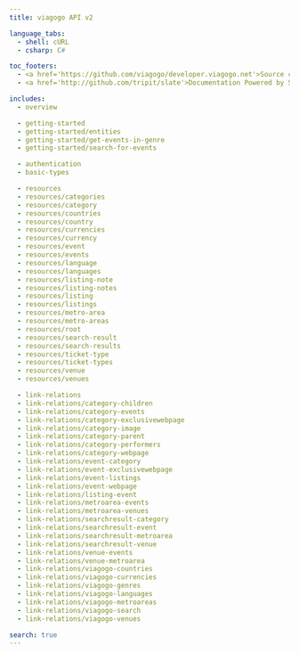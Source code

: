 ```yaml
---
title: viagogo API v2

language_tabs:
  - shell: cURL
  - csharp: C#

toc_footers:
  - <a href='https://github.com/viagogo/developer.viagogo.net'>Source code</a>
  - <a href='http://github.com/tripit/slate'>Documentation Powered by Slate</a>

includes:
  - overview

  - getting-started
  - getting-started/entities
  - getting-started/get-events-in-genre
  - getting-started/search-for-events

  - authentication
  - basic-types

  - resources
  - resources/categories
  - resources/category
  - resources/countries
  - resources/country
  - resources/currencies
  - resources/currency
  - resources/event
  - resources/events
  - resources/language
  - resources/languages
  - resources/listing-note
  - resources/listing-notes
  - resources/listing
  - resources/listings
  - resources/metro-area
  - resources/metro-areas
  - resources/root
  - resources/search-result
  - resources/search-results
  - resources/ticket-type
  - resources/ticket-types
  - resources/venue
  - resources/venues

  - link-relations
  - link-relations/category-children
  - link-relations/category-events
  - link-relations/category-exclusivewebpage
  - link-relations/category-image
  - link-relations/category-parent
  - link-relations/category-performers
  - link-relations/category-webpage
  - link-relations/event-category
  - link-relations/event-exclusivewebpage
  - link-relations/event-listings
  - link-relations/event-webpage
  - link-relations/listing-event
  - link-relations/metroarea-events
  - link-relations/metroarea-venues
  - link-relations/searchresult-category
  - link-relations/searchresult-event
  - link-relations/searchresult-metroarea
  - link-relations/searchresult-venue
  - link-relations/venue-events
  - link-relations/venue-metroarea
  - link-relations/viagogo-countries
  - link-relations/viagogo-currencies
  - link-relations/viagogo-genres
  - link-relations/viagogo-languages
  - link-relations/viagogo-metroareas
  - link-relations/viagogo-search
  - link-relations/viagogo-venues

search: true
---
```

